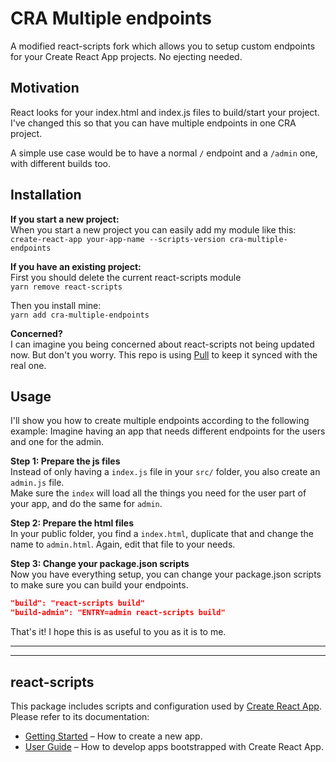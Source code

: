 # CRA Multiple endpoints

A modified react-scripts fork which allows you to setup custom endpoints for your Create React App projects. No ejecting needed.

## Motivation

React looks for your index.html and index.js files to build/start your project. I've changed this so that you can have multiple endpoints in one CRA project.

A simple use case would be to have a normal `/` endpoint and a `/admin` one, with different builds too.

## Installation

**If you start a new project:**  
When you start a new project you can easily add my module like this:  
`create-react-app your-app-name --scripts-version cra-multiple-endpoints`

**If you have an existing project:**  
First you should delete the current react-scripts module  
`yarn remove react-scripts`

Then you install mine:  
`yarn add cra-multiple-endpoints`

**Concerned?**  
I can imagine you being concerned about react-scripts not being updated now. But don't you worry. This repo is using [Pull](https://github.com/wei/pull) to keep it synced with the real one.

## Usage

I'll show you how to create multiple endpoints according to the following example:
Imagine having an app that needs different endpoints for the users and one for the admin.

**Step 1: Prepare the js files**  
Instead of only having a `index.js` file in your `src/` folder, you also create an `admin.js` file.  
Make sure the `index` will load all the things you need for the user part of your app, and do the same for `admin`.

**Step 2: Prepare the html files**  
In your public folder, you find a `index.html`, duplicate that and change the name to `admin.html`. Again, edit that file to your needs.

**Step 3: Change your package.json scripts**  
Now you have everything setup, you can change your package.json scripts to make sure you can build your endpoints.

```json
"build": "react-scripts build"
"build-admin": "ENTRY=admin react-scripts build"
```

That's it! I hope this is as useful to you as it is to me.

---

---

## react-scripts

This package includes scripts and configuration used by [Create React App](https://github.com/facebook/create-react-app).<br>
Please refer to its documentation:

- [Getting Started](https://facebook.github.io/create-react-app/docs/getting-started) – How to create a new app.
- [User Guide](https://facebook.github.io/create-react-app/) – How to develop apps bootstrapped with Create React App.
